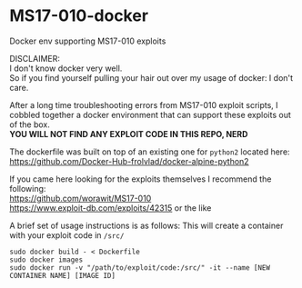 # MS17-010-docker
Docker env supporting MS17-010 exploits

DISCLAIMER:  
I don't know docker very well.  
So if you find yourself pulling your hair out over my usage of docker: I don't care.  

After a long time troubleshooting errors from MS17-010 exploit scripts, I cobbled together a docker environment that can support these exploits out of the box.  
**YOU WILL NOT FIND ANY EXPLOIT CODE IN THIS REPO, NERD**  

The dockerfile was built on top of an existing one for `python2` located here:  
https://github.com/Docker-Hub-frolvlad/docker-alpine-python2  

If you came here looking for the exploits themselves I recommend the following:  
https://github.com/worawit/MS17-010  
https://www.exploit-db.com/exploits/42315 or the like  

A brief set of usage instructions is as follows:
This will create a container with your exploit code in `/src/`
```
sudo docker build - < Dockerfile
sudo docker images
sudo docker run -v "/path/to/exploit/code:/src/" -it --name [NEW CONTAINER NAME] [IMAGE ID]
```
